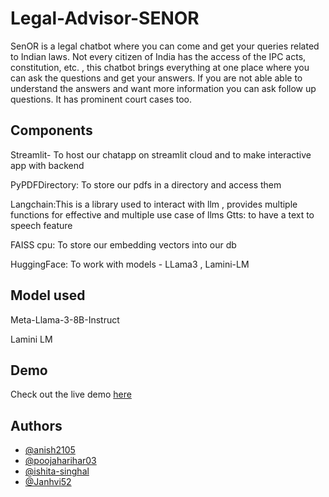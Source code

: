 
# Legal-Advisor-SENOR

SenOR is a legal chatbot where you can come and get your queries related to Indian laws. Not every citizen of India has the access of the IPC acts, constitution, etc. , this chatbot brings everything at one place where you can ask the questions and get your answers. If you are not able able to understand the answers and want more information you can ask follow up questions. It has  prominent court cases too. 



## Components

Streamlit- To host our chatapp on streamlit cloud and to make interactive app with backend

PyPDFDirectory: To store our pdfs in a directory and access them

Langchain:This is a library used to interact with llm , provides multiple functions for effective and multiple use case of llms
Gtts: to have a text to speech feature

FAISS cpu: To store our embedding vectors into our db

HuggingFace: To work with models - LLama3 , Lamini-LM
## Model used

Meta-Llama-3-8B-Instruct

Lamini LM

## Demo

Check out the live demo [here](https://senor-fcoi.vercel.app/#)

## Authors

- [@anish2105](https://github.com/anish2105)
- [@poojaharihar03](https://github.com/poojaharihar03)
- [@ishita-singhal](https://github.com/ishita-singhal)
- [@Janhvi52](https://github.com/Janhvi52)





